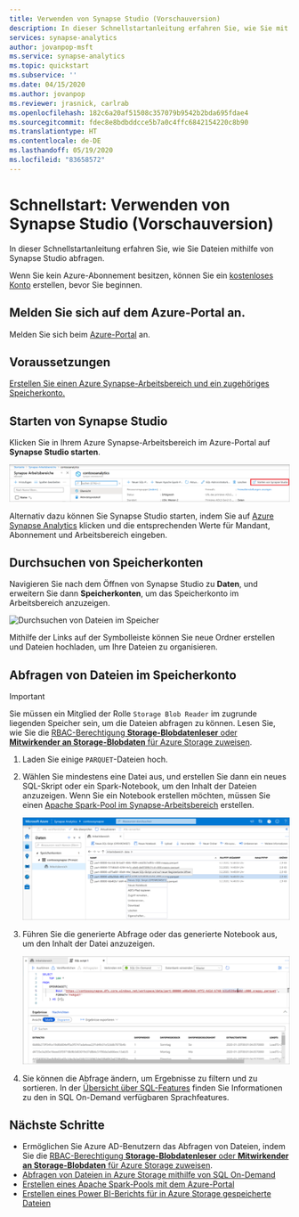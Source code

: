 ```yaml
---
title: Verwenden von Synapse Studio (Vorschauversion)
description: In dieser Schnellstartanleitung erfahren Sie, wie Sie mit Synapse Studio ganz einfach verschiedene Dateitypen abfragen.
services: synapse-analytics
author: jovanpop-msft
ms.service: synapse-analytics
ms.topic: quickstart
ms.subservice: ''
ms.date: 04/15/2020
ms.author: jovanpop
ms.reviewer: jrasnick, carlrab
ms.openlocfilehash: 182c6a20af51508c357079b9542b2bda695fdae4
ms.sourcegitcommit: fdec8e8bdbddcce5b7a0c4ffc6842154220c8b90
ms.translationtype: HT
ms.contentlocale: de-DE
ms.lasthandoff: 05/19/2020
ms.locfileid: "83658572"
---
```

# <a name="quickstart-use-synapse-studio-preview"></a>Schnellstart: Verwenden von Synapse Studio (Vorschauversion)

In dieser Schnellstartanleitung erfahren Sie, wie Sie Dateien mithilfe von Synapse Studio abfragen.

Wenn Sie kein Azure-Abonnement besitzen, können Sie ein [kostenloses Konto](https://azure.microsoft.com/free/) erstellen, bevor Sie beginnen.

## <a name="sign-in-to-the-azure-portal"></a>Melden Sie sich auf dem Azure-Portal an.

Melden Sie sich beim [Azure-Portal](https://portal.azure.com/) an.

## <a name="prerequisites"></a>Voraussetzungen

[Erstellen Sie einen Azure Synapse-Arbeitsbereich und ein zugehöriges Speicherkonto.](quickstart-create-workspace.md)

## <a name="launch-synapse-studio"></a>Starten von Synapse Studio

Klicken Sie in Ihrem Azure Synapse-Arbeitsbereich im Azure-Portal auf **Synapse Studio starten**.

![Starten von Synapse Studio](./media/quickstart-synapse-studio/launch-synapse-workspace.png)

Alternativ dazu können Sie Synapse Studio starten, indem Sie auf [Azure Synapse Analytics](https://web.azuresynapse.net) klicken und die entsprechenden Werte für Mandant, Abonnement und Arbeitsbereich eingeben.

## <a name="browse-storage-accounts"></a>Durchsuchen von Speicherkonten

Navigieren Sie nach dem Öffnen von Synapse Studio zu **Daten**, und erweitern Sie dann **Speicherkonten**, um das Speicherkonto im Arbeitsbereich anzuzeigen.

![Durchsuchen von Dateien im Speicher](./media/quickstart-synapse-studio/browse-files-on-storage.png)

Mithilfe der Links auf der Symbolleiste können Sie neue Ordner erstellen und Dateien hochladen, um Ihre Dateien zu organisieren.

## <a name="query-files-on-storage-account"></a>Abfragen von Dateien im Speicherkonto

> [!IMPORTANT]
> Sie müssen ein Mitglied der Rolle `Storage Blob Reader` im zugrunde liegenden Speicher sein, um die Dateien abfragen zu können. Lesen Sie, wie Sie die [RBAC-Berechtigung **Storage-Blobdatenleser** oder **Mitwirkender an Storage-Blobdaten** für Azure Storage zuweisen](../storage/common/storage-auth-aad-rbac-portal.md?toc=/azure/synapse-analytics/toc.json&bc=/azure/synapse-analytics/breadcrumb/toc.json#assign-a-built-in-rbac-role).

1. Laden Sie einige `PARQUET`-Dateien hoch.
2. Wählen Sie mindestens eine Datei aus, und erstellen Sie dann ein neues SQL-Skript oder ein Spark-Notebook, um den Inhalt der Dateien anzuzeigen. Wenn Sie ein Notebook erstellen möchten, müssen Sie einen [Apache Spark-Pool im Synapse-Arbeitsbereich](quickstart-create-apache-spark-pool-studio.md) erstellen.

   ![Abfragen von Dateien im Speicher](./media/quickstart-synapse-studio/query-files-on-storage.png)

3. Führen Sie die generierte Abfrage oder das generierte Notebook aus, um den Inhalt der Datei anzuzeigen.

   ![Anzeigen des Dateiinhalts](./media/quickstart-synapse-studio/query-files-on-storage-result.png)

4. Sie können die Abfrage ändern, um Ergebnisse zu filtern und zu sortieren. In der [Übersicht über SQL-Features](sql/overview-features.md) finden Sie Informationen zu den in SQL On-Demand verfügbaren Sprachfeatures.

## <a name="next-steps"></a>Nächste Schritte

- Ermöglichen Sie Azure AD-Benutzern das Abfragen von Dateien, indem Sie die [RBAC-Berechtigung **Storage-Blobdatenleser** oder **Mitwirkender an Storage-Blobdaten** für Azure Storage zuweisen](../storage/common/storage-auth-aad-rbac-portal.md?toc=/azure/synapse-analytics/toc.json&bc=/azure/synapse-analytics/breadcrumb/toc.json#assign-a-built-in-rbac-role).
- [Abfragen von Dateien in Azure Storage mithilfe von SQL On-Demand](sql/on-demand-workspace-overview.md)
- [Erstellen eines Apache Spark-Pools mit dem Azure-Portal](quickstart-create-apache-spark-pool-portal.md)
- [Erstellen eines Power BI-Berichts für in Azure Storage gespeicherte Dateien](sql/tutorial-connect-power-bi-desktop.md)
